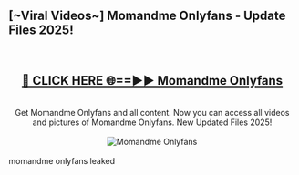 <h2>[~Viral Videos~] Momandme Onlyfans - Update Files 2025!</h2>
<br>
<div align="center">
<h2><a href="https://betterlinks.top/A2PfLJ" rel="nofollow">🔴 CLICK HERE 🌐==►► Momandme Onlyfans</a></h2>
<br>
Get Momandme Onlyfans and all content. Now you can access all videos and pictures of Momandme Onlyfans. New Updated Files 2025!
<br>
<br>
<a href="https://betterlinks.top/A2PfLJ" rel="nofollow" data-target="animated-image.originalLink"><img src="https://i.ibb.co.com/WyWwxjT/player-gif2.gif" alt="Momandme Onlyfans" style="max-width: 100%; display: inline-block;" data-target="animated-image.originalImage"></a>
</div>
<br>
momandme onlyfans leaked